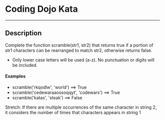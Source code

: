 # Coding Dojo Kata
---
## Description
Complete the function scramble(str1, str2) that returns true if a portion of str1 characters 
can be rearranged to match str2, otherwise returns false.

- Only lower case letters will be used (a-z). No punctuation or digits will be included.

#### Examples
- scramble('rkqodlw', 'world') ==> True
- scramble('cedewaraaossoqqyt', 'codewars') ==> True
- scramble('katas', 'steak') ==> False

Stretch: If there are multiple occurrences of the same character in string 2,
it considers the number of times that characters appears in string 1
